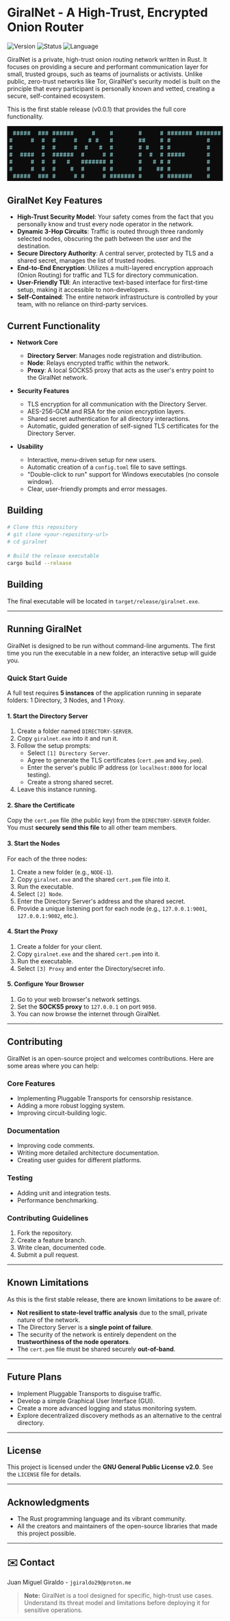 # GiralNet - A High-Trust, Encrypted Onion Router

![Version](https://img.shields.io/badge/version-0.0.1-blue)
![Status](https://img.shields.io/badge/status-stable-green)
![Language](https://img.shields.io/badge/language-Rust-red)

GiralNet is a private, high-trust onion routing network written in Rust. It focuses on providing a secure and performant communication layer for small, trusted groups, such as teams of journalists or activists. Unlike public, zero-trust networks like Tor, GiralNet's security model is built on the principle that every participant is personally known and vetted, creating a secure, self-contained ecosystem.

This is the first stable release (v0.0.1) that provides the full core functionality.

![screenshot](https://raw.githubusercontent.com/JGiraldo29/giralnet/refs/heads/main/1.png?token=GHSAT0AAAAAADJLEX2SMRSQ5QG26GU7DSP42FEIO7Q)

## GiralNet Key Features

-   **High-Trust Security Model**: Your safety comes from the fact that you personally know and trust every node operator in the network.
-   **Dynamic 3-Hop Circuits**: Traffic is routed through three randomly selected nodes, obscuring the path between the user and the destination.
-   **Secure Directory Authority**: A central server, protected by TLS and a shared secret, manages the list of trusted nodes.
-   **End-to-End Encryption**: Utilizes a multi-layered encryption approach (Onion Routing) for traffic and TLS for directory communication.
-   **User-Friendly TUI**: An interactive text-based interface for first-time setup, making it accessible to non-developers.
-   **Self-Contained**: The entire network infrastructure is controlled by your team, with no reliance on third-party services.

## Current Functionality

-   **Network Core**
    -   **Directory Server**: Manages node registration and distribution.
    -   **Node**: Relays encrypted traffic within the network.
    -   **Proxy**: A local SOCKS5 proxy that acts as the user's entry point to the GiralNet network.

-   **Security Features**
    -   TLS encryption for all communication with the Directory Server.
    -   AES-256-GCM and RSA for the onion encryption layers.
    -   Shared secret authentication for all directory interactions.
    -   Automatic, guided generation of self-signed TLS certificates for the Directory Server.

-   **Usability**
    -   Interactive, menu-driven setup for new users.
    -   Automatic creation of a `config.toml` file to save settings.
    -   "Double-click to run" support for Windows executables (no console window).
    -   Clear, user-friendly prompts and error messages.

## Building

```bash
# Clone this repository
# git clone <your-repository-url>
# cd giralnet

# Build the release executable
cargo build --release
```

## Building

The final executable will be located in `target/release/giralnet.exe`.

---

## Running GiralNet

GiralNet is designed to be run without command-line arguments. The first time you run the executable in a new folder, an interactive setup will guide you.

### Quick Start Guide

A full test requires **5 instances** of the application running in separate folders: 1 Directory, 3 Nodes, and 1 Proxy.

#### 1. Start the Directory Server

1.  Create a folder named `DIRECTORY-SERVER`.
2.  Copy `giralnet.exe` into it and run it.
3.  Follow the setup prompts:
    * Select `[1] Directory Server`.
    * Agree to generate the TLS certificates (`cert.pem` and `key.pem`).
    * Enter the server's public IP address (or `localhost:8000` for local testing).
    * Create a strong shared secret.
4.  Leave this instance running.

#### 2. Share the Certificate

Copy the `cert.pem` file (the public key) from the `DIRECTORY-SERVER` folder. You must **securely send this file** to all other team members.

#### 3. Start the Nodes

For each of the three nodes:

1.  Create a new folder (e.g., `NODE-1`).
2.  Copy `giralnet.exe` and the shared `cert.pem` file into it.
3.  Run the executable.
4.  Select `[2] Node`.
5.  Enter the Directory Server's address and the shared secret.
6.  Provide a unique listening port for each node (e.g., `127.0.0.1:9001`, `127.0.0.1:9002`, etc.).

#### 4. Start the Proxy

1.  Create a folder for your client.
2.  Copy `giralnet.exe` and the shared `cert.pem` into it.
3.  Run the executable.
4.  Select `[3] Proxy` and enter the Directory/secret info.

#### 5. Configure Your Browser

1.  Go to your web browser's network settings.
2.  Set the **SOCKS5 proxy** to `127.0.0.1` on port `9050`.
3.  You can now browse the internet through GiralNet.

---

## Contributing

GiralNet is an open-source project and welcomes contributions. Here are some areas where you can help:

### Core Features
* Implementing Pluggable Transports for censorship resistance.
* Adding a more robust logging system.
* Improving circuit-building logic.

### Documentation
* Improving code comments.
* Writing more detailed architecture documentation.
* Creating user guides for different platforms.

### Testing
* Adding unit and integration tests.
* Performance benchmarking.

### Contributing Guidelines
1.  Fork the repository.
2.  Create a feature branch.
3.  Write clean, documented code.
4.  Submit a pull request.

---

## Known Limitations

As this is the first stable release, there are known limitations to be aware of:

* **Not resilient to state-level traffic analysis** due to the small, private nature of the network.
* The Directory Server is a **single point of failure**.
* The security of the network is entirely dependent on the **trustworthiness of the node operators**.
* The `cert.pem` file must be shared securely **out-of-band**.

---

## Future Plans

* Implement Pluggable Transports to disguise traffic.
* Develop a simple Graphical User Interface (GUI).
* Create a more advanced logging and status monitoring system.
* Explore decentralized discovery methods as an alternative to the central directory.

---

## License

This project is licensed under the **GNU General Public License v2.0**. See the `LICENSE` file for details.

---

## Acknowledgments

* The Rust programming language and its vibrant community.
* All the creators and maintainers of the open-source libraries that made this project possible.

---

## ✉️ Contact

Juan Miguel Giraldo - `jgiraldo29@proton.me`

> **Note:** GiralNet is a tool designed for specific, high-trust use cases. Understand its threat model and limitations before deploying it for sensitive operations.
